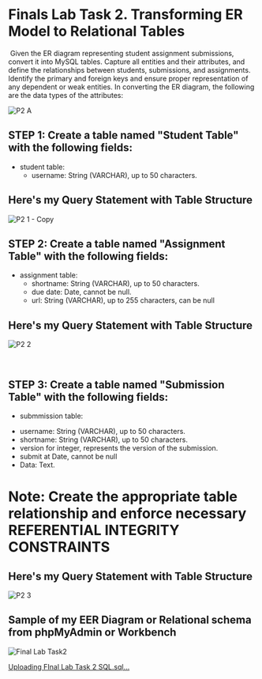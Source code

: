# ‎Finals Lab Task 2. Transforming ER Model to Relational Tables
‎
Given the ER diagram representing student assignment submissions, convert it into MySQL
tables. Capture all entities and their attributes, and define the relationships between students,
submissions, and assignments. Identify the primary and foreign keys and ensure proper
representation of any dependent or weak entities.
 In converting the ER diagram, the following are the data types of the attributes:

![P2 A](https://github.com/user-attachments/assets/bd3d1d83-8cd6-461f-8c02-12505c90e1cc)


## STEP 1: Create a table named "Student Table" with the following fields:

- ‎student table:
  * username: String (VARCHAR), up to 50 characters.

## Here's my Query Statement with Table Structure 

![P2 1 - Copy](https://github.com/user-attachments/assets/698492d3-7424-404f-b338-728073a02c46)


## STEP 2: Create a table named "Assignment Table" with the following fields:

- assignment table:
  * shortname: String (VARCHAR), up to 50 characters.
  * due date: Date, cannot be null.
  * url: String (VARCHAR), up to 255 characters, can be null


## Here's my Query Statement with Table Structure

![P2 2](https://github.com/user-attachments/assets/23d07301-18f8-44e0-a42e-208b11fc0c0a)

‎
## STEP 3: Create a table named "Submission Table" with the following fields:

- submmission table:
* username: String (VARCHAR), up to 50 characters.
* shortname: String (VARCHAR), up to 50 characters.
* version for integer, represents the version of the submission.
* submit at Date, cannot be null
* Data: Text.

# Note: Create the appropriate table relationship and enforce necessary REFERENTIAL INTEGRITY CONSTRAINTS

## Here's my Query Statement with Table Structure

![P2 3](https://github.com/user-attachments/assets/4ac0156e-e4d1-49d6-82f8-8680f63689e0)

## Sample of my EER Diagram or Relational schema from phpMyAdmin or Workbench

![Final Lab Task2](https://github.com/user-attachments/assets/f61a32c3-25bb-49cb-a622-5ac8ccf7f04f)

[Uploading FInal Lab Task 2 SQL.sql…]()

